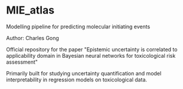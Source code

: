 # MIE_atlas
Modelling pipeline for predicting molecular initiating events

Author: Charles Gong

Official repository for the paper "Epistemic uncertainty is correlated to applicability domain in Bayesian neural networks for toxicological risk assessment"

Primarily built for studying uncertainty quantification and model interpretability in regression models on toxicological data. 
